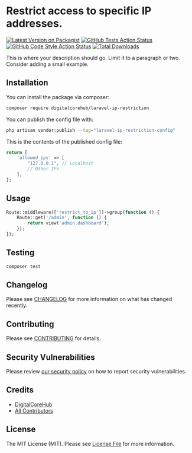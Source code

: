 # Restrict access to specific IP addresses.

[![Latest Version on Packagist](https://img.shields.io/packagist/v/digitalcorehub/laravel-ip-restriction.svg?style=flat-square)](https://packagist.org/packages/digitalcorehub/laravel-ip-restriction)
[![GitHub Tests Action Status](https://img.shields.io/github/actions/workflow/status/digitalcorehub/laravel-ip-restriction/run-tests.yml?branch=main&label=tests&style=flat-square)](https://github.com/digitalcorehub/laravel-ip-restriction/actions?query=workflow%3Arun-tests+branch%3Amain)
[![GitHub Code Style Action Status](https://img.shields.io/github/actions/workflow/status/digitalcorehub/laravel-ip-restriction/fix-php-code-style-issues.yml?branch=main&label=code%20style&style=flat-square)](https://github.com/digitalcorehub/laravel-ip-restriction/actions?query=workflow%3A"Fix+PHP+code+style+issues"+branch%3Amain)
[![Total Downloads](https://img.shields.io/packagist/dt/digitalcorehub/laravel-ip-restriction.svg?style=flat-square)](https://packagist.org/packages/digitalcorehub/laravel-ip-restriction)

This is where your description should go. Limit it to a paragraph or two. Consider adding a small example.


## Installation

You can install the package via composer:

```bash
composer require digitalcorehub/laravel-ip-restriction
```

You can publish the config file with:

```bash
php artisan vendor:publish --tag="laravel-ip-restriction-config"
```

This is the contents of the published config file:

```php
return [
    'allowed_ips' => [
        "127.0.0.1", // Localhost
        // Other IPs
    ],
];
```

## Usage

```php
Route::middleware(['restrict_to_ip'])->group(function () {
    Route::get('/admin', function () {
        return view('admin.dashboard');
    });
});
```

## Testing

```bash
composer test
```

## Changelog

Please see [CHANGELOG](CHANGELOG.md) for more information on what has changed recently.

## Contributing

Please see [CONTRIBUTING](CONTRIBUTING.md) for details.

## Security Vulnerabilities

Please review [our security policy](../../security/policy) on how to report security vulnerabilities.

## Credits

- [DigitalCoreHub](https://github.com/DigitalCoreHub)
- [All Contributors](../../contributors)

## License

The MIT License (MIT). Please see [License File](LICENSE.md) for more information.
